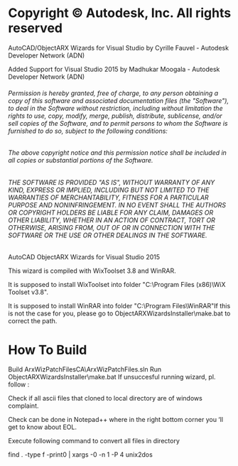 # Copyright © Autodesk, Inc. All rights reserved

AutoCAD/ObjectARX Wizards for Visual Studio by Cyrille Fauvel - Autodesk Developer Network (ADN)

Added Support for Visual Studio 2015 by Madhukar Moogala - Autodesk Developer Network (ADN)

###### Permission is hereby granted, free of charge, to any person obtaining a copy of this software and associated documentation files (the "Software"), to deal in the Software without restriction, including without limitation the rights to use, copy, modify, merge, publish, distribute, sublicense, and/or sell copies of the Software, and to permit persons to whom the Software is furnished to do so, subject to the following conditions:

###### The above copyright notice and this permission notice shall be included in all copies or substantial portions of the Software.

###### THE SOFTWARE IS PROVIDED "AS IS", WITHOUT WARRANTY OF ANY KIND, EXPRESS OR IMPLIED, INCLUDING BUT NOT LIMITED TO THE WARRANTIES OF MERCHANTABILITY, FITNESS FOR A PARTICULAR PURPOSE AND NONINFRINGEMENT. IN NO EVENT SHALL THE AUTHORS OR COPYRIGHT HOLDERS BE LIABLE FOR ANY CLAIM, DAMAGES OR OTHER LIABILITY, WHETHER IN AN ACTION OF CONTRACT, TORT OR OTHERWISE, ARISING FROM, OUT OF OR IN CONNECTION WITH THE SOFTWARE OR THE USE OR OTHER DEALINGS IN THE SOFTWARE.

AutoCAD ObjectARX Wizards for Visual Studio 2015

This wizard is compiled with WixToolset 3.8 and WinRAR.

It is supposed to install WixToolset into folder "C:\Program Files (x86)\WiX Toolset v3.8".

It is supposed to install WinRAR into folder "C:\Program Files\WinRAR"If this is not the case for you, please go to ObjectARXWizardsInstaller\make.bat to correct the path.

# How To Build

Build ArxWizPatchFilesCA\ArxWizPatchFiles.sln Run ObjectARXWizardsInstaller\make.bat If unsuccesful running wizard, pl. follow :

Check if all ascii files that cloned to local directory are of windows complaint.

Check can be done in Notepad++ where in the right bottom corner you ‘ll get to know about EOL.

Execute following command to convert all files in directory

find . -type f -print0 | xargs -0 -n 1 -P 4 unix2dos
